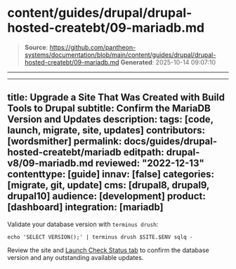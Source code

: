# content/guides/drupal/drupal-hosted-createbt/09-mariadb.md

> **Source**: https://github.com/pantheon-systems/documentation/blob/main/content/guides/drupal/drupal-hosted-createbt/09-mariadb.md
> **Generated**: 2025-10-14 09:07:10

---

---
title: Upgrade a Site That Was Created with Build Tools to Drupal
subtitle: Confirm the MariaDB Version and Updates
description: 
tags: [code, launch, migrate, site, updates]
contributors: [wordsmither]
permalink: docs/guides/drupal-hosted-createbt/mariadb
editpath: drupal-v8/09-mariadb.md
reviewed: "2022-12-13"
contenttype: [guide]
innav: [false]
categories: [migrate, git, update]
cms: [drupal8, drupal9, drupal10]
audience: [development]
product: [dashboard]
integration: [mariadb]
---

Validate your database version with `terminus drush`:

```bash{promptUser: user}
echo 'SELECT VERSION();' | terminus drush $SITE.$ENV sqlq -
```

Review the site and [Launch Check Status tab](/drupal-launch-check) to confirm the database version and any outstanding available updates.
